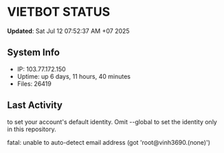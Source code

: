 # VIETBOT STATUS
**Updated**: Sat Jul 12 07:52:37 AM +07 2025

## System Info
- IP: 103.77.172.150
- Uptime: up 6 days, 11 hours, 40 minutes
- Files: 26419

## Last Activity

to set your account's default identity.
Omit --global to set the identity only in this repository.

fatal: unable to auto-detect email address (got 'root@vinh3690.(none)')
